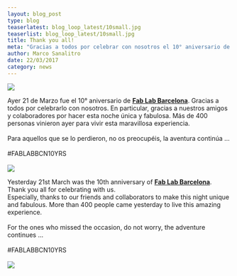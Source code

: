 ```yaml
---
layout: blog_post
type: blog
teaserlatest: blog_loop_latest/10small.jpg
teaserlist: blog_loop_latest/10small.jpg
title: Thank you all!
meta: "Gracias a todos por celebrar con nosotros el 10° aniversario de Fab Lab Barcelona. | Thank you all for celebrating with us the 10th anniversary of Fab Lab Barcelona."
author: Marco Sanalitro
date: 22/03/2017 
category: news
---
```


<img src= "http://www.fablabbcn.org/img/blog/blog_loop_latest/101.jpg" align="middle"> 
<br>

Ayer 21 de Marzo fue el 10° aniversario de <strong><a href="https://fablabbcn.org/index.html">Fab Lab Barcelona</a></strong>. Gracias a todos por celebrarlo con nosotros. En particular, gracias a nuestros amigos y colaboradores por hacer esta noche única y fabulosa. Más de 400 personas vinieron ayer para vivir esta maravillosa experiencia.<br><br>
Para aquellos que se lo perdieron, no os preocupéis, la aventura continúa ...<br>
<br>
#FABLABBCN10YRS
<br><br>
<img src= "http://www.fablabbcn.org/img/blog/blog_loop_latest/103.jpg" align="middle"> 
<br>

Yesterday 21st March was the 10th anniversary of <strong><a href="https://fablabbcn.org/index.html">Fab Lab Barcelona</a></strong>. Thank you all for celebrating with us.<br> Especially, thanks to our friends and collaborators to make this night unique and fabulous. More than 400 people came yesterday to live this amazing experience.<br><br>
For the ones who missed the occasion, do not worry, the adventure continues ...<br>
<br>
#FABLABBCN10YRS
<br><br>
<img src= "http://www.fablabbcn.org/img/blog/blog_loop_latest/104.jpg" align="middle"> 
<br>




